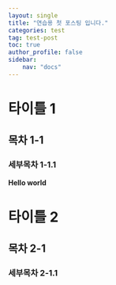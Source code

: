 ```yaml
---
layout: single
title: "연습용 첫 포스팅 입니다."
categories: test
tag: test-post
toc: true
author_profile: false
sidebar:
    nav: "docs"
---
```


# 타이틀 1
## 목차 1-1
### 세부목차 1-1.1

**Hello world**

# 타이틀 2
## 목차 2-1
### 세부목차 2-1.1